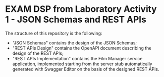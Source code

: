 # EXAM DSP from Laboratory Activity 1 - JSON Schemas and REST APIs
The structure of this repository is the following:
  - "JSON Schemas" contains the design of the JSON Schemas;
  - "REST APIs Design" contains the OpenAPI document describing the design of the REST APIs;
  - "REST APIs Implementation" contains the Film Manager service application, implemented starting from the server stub automatically generated with Swagger Editor on the basis of the designed REST APIs.